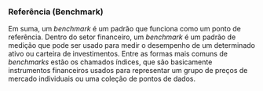 ### Referência (Benchmark)

Em suma, um _benchmark_ é um padrão que funciona como um ponto de referência. Dentro do setor financeiro, um _benchmark_ é um padrão de medição que pode ser usado para medir o desempenho de um determinado ativo ou carteira de investimentos. Entre as formas mais comuns de _benchmarks_ estão os chamados índices, que são basicamente instrumentos financeiros usados para representar um grupo de preços de mercado individuais ou uma coleção de pontos de dados.
